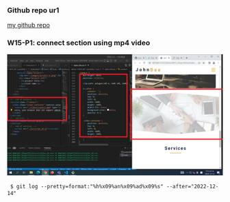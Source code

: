 ### Github repo ur1

[my github repo](https://github.com/kurch1117/sweb-1N-demo-209418069)

### W15-P1: connect section using mp4 video

 

![](w15-p1.png)


```
 $ git log --pretty=format:"%h%x09%an%x09%ad%x09%s" --after="2022-12-14"

```